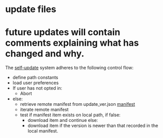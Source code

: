 # update files
# future updates will contain comments explaining what has changed and why.

The [self-update](https://github.com/T3RRYT3RR0R/Image-Sorter/blob/main/updates/update_297_image-sorter.py) system adheres to the following control flow:

 - define path constants
 - load user preferences
 - If user has not opted in:
   - Abort
 - else:
   - retrieve remote manifest from update_ver.json [manifest](https://github.com/T3RRYT3RR0R/Image-Sorter/blob/main/updates/update_ver.json)
   - iterate remote manifest
   - test if manifest item exists on local path, if false:
     - download item and continue
       else:
     - download item if the version is newer than that recorded in the local manifest.
